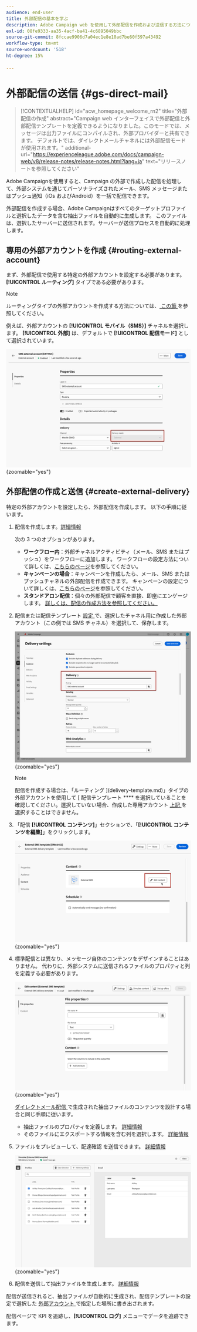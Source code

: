 ```yaml
---
audience: end-user
title: 外部配信の基本を学ぶ
description: Adobe Campaign web を使用して外部配信を作成および送信する方法について説明します
exl-id: 08fe9333-aa35-4acf-ba41-4c6895049bbc
source-git-commit: 8fccae9906d7a04ec1e8e10ad7be60f597a43492
workflow-type: tm+mt
source-wordcount: '518'
ht-degree: 15%

---
```


# 外部配信の送信 {#gs-direct-mail}

>[!CONTEXTUALHELP]
>id="acw_homepage_welcome_rn2"
>title="外部配信の作成"
>abstract="Campaign web インターフェイスで外部配信と外部配信テンプレートを定義できるようになりました。このモードでは、メッセージは出力ファイルにコンパイルされ、外部プロバイダーと共有できます。 デフォルトでは、ダイレクトメールチャネルには外部配信モードが使用されます。"
>additional-url="https://experienceleague.adobe.com/docs/campaign-web/v8/release-notes/release-notes.html?lang=ja" text="リリースノートを参照してください"


Adobe Campaignを使用すると、Campaign の外部で作成した配信を処理して、外部システムを通じてパーソナライズされたメール、SMS メッセージまたはプッシュ通知（iOs およびAndroid）を一括で配信できます。

<!--The supported channels are Email, Mobile (SMS), and Push (iOs and Android).-->

外部配信を作成する場合、Adobe Campaignはすべてのターゲットプロファイルと選択したデータを含む抽出ファイルを自動的に生成します。 このファイルは、選択したサーバーに送信されます。サーバーが送信プロセスを自動的に処理します。

## 専用の外部アカウントを作成 {#routing-external-account}

まず、外部配信で使用する特定の外部アカウントを設定する必要があります。 **[!UICONTROL ルーティング]** タイプである必要があります。

>[!NOTE]
>
>ルーティングタイプの外部アカウントを作成する方法については、[ この節 ](../administration/external-account.md#routing) を参照してください。

例えば、外部アカウントの **[!UICONTROL モバイル（SMS）]** チャネルを選択します。 **[!UICONTROL 外部]** は、デフォルトで **[!UICONTROL 配信モード]** として選択されています。

![](../administration/assets/external-account-delivery-mode.png){zoomable="yes"}

## 外部配信の作成と送信 {#create-external-delivery}

特定の外部アカウントを設定したら、外部配信を作成します。 以下の手順に従います。

1. 配信を作成します。[詳細情報](create-deliveries.md)

   次の 3 つのオプションがあります。

   * **ワークフロー内**：外部チャネルアクティビティ（メール、SMS またはプッシュ）をワークフローに追加します。 ワークフローの設定方法について詳しくは、[こちらのページ](../workflows/gs-workflow-creation.md)を参照してください。
   * **キャンペーンの場合**：キャンペーンを作成したら、メール、SMS またはプッシュチャネルの外部配信を作成できます。 キャンペーンの設定について詳しくは、[こちらのページ](../campaigns/gs-campaigns.md)を参照してください。
   * **スタンドアロン配信**：個々の外部配信で顧客を直接、即座にエンゲージします。 [詳しくは、配信の作成方法を参照してください。](../msg/gs-deliveries.md)

1. 配信または配信テンプレート [ 設定 ](../advanced-settings/delivery-settings.md) で、選択したチャネル用に作成した外部アカウント（この例では SMS チャネル）を選択して、保存します。

   ![](assets/external-delivery-routing.png){zoomable="yes"}

   >[!NOTE]
   >
   >配信を作成する場合は、「ルーティング ](delivery-template.md)」タイプの外部アカウントを使用して [ 配信テンプレート **** を選択していることを確認してください。選択していない場合、作成した専用アカウント [ 上記 ](#routing-external-account) を選択することはできません。

1. 「配信 **[!UICONTROL コンテンツ]**」セクションで、「**[!UICONTROL コンテンツを編集]**」をクリックします。

   ![](assets/external-delivery-edit-content.png){zoomable="yes"}

1. 標準配信とは異なり、メッセージ自体のコンテンツをデザインすることはありません。 代わりに、外部システムに送信されるファイルのプロパティと列を定義する必要があります。

   ![](assets/external-delivery-file-properties.png){zoomable="yes"}

   [ ダイレクトメール配信 ](../direct-mail/content-direct-mail.md) で生成された抽出ファイルのコンテンツを設計する場合と同じ手順に従います。

   * 抽出ファイルのプロパティを定義します。 [詳細情報](../direct-mail/content-direct-mail.md#properties)
   * そのファイルにエクスポートする情報を含む列を選択します。 [詳細情報](../direct-mail/content-direct-mail.md#content)

1. ファイルをプレビューして、配達確認 <!--not in UI right now - to check--> を送信できます。 [詳細情報](../direct-mail/send-direct-mail.md#preview-dm)

   ![](assets/external-delivery-simulate.png){zoomable="yes"}

1. 配信を送信して抽出ファイルを生成します。 [詳細情報](../direct-mail/send-direct-mail.md#send-dm)

配信が送信されると、抽出ファイルが自動的に生成され、配信テンプレートの設定で選択した [ 外部アカウント ](../administration/external-account.md#create-ext-account) で指定した場所に書き出されます。

配信ページで KPI を追跡し、**[!UICONTROL ログ]** メニューでデータを追跡できます。
